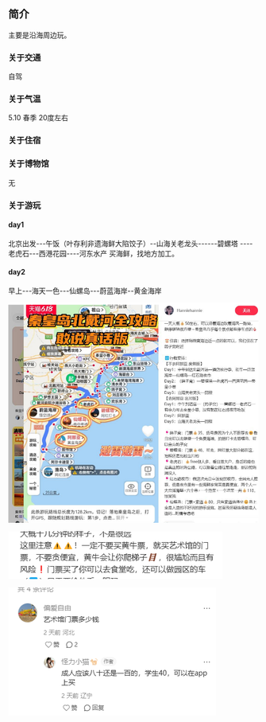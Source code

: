 ## 简介

主要是沿海周边玩。



### 关于交通

自驾



### 关于气温

5.10  春季 20度左右



### 关于住宿



### 关于博物馆

无



### 关于游玩



#### day1

北京出发---午饭（叶存利非遗海鲜大陷饺子）--山海关老龙头------碧螺塔 ----老虎石---西港花园----河东水产 买海鲜，找地方加工。



#### day2

早上---海天一色---仙螺岛---蔚蓝海岸--黄金海岸





![image-20250507230723459](../img/秦皇岛/image-20250507230723459.png)



![image-20250505210227297](../img/秦皇岛/image-20250505210227297.png)



![image-20250505210702479](../img/秦皇岛/image-20250505210702479.png)
